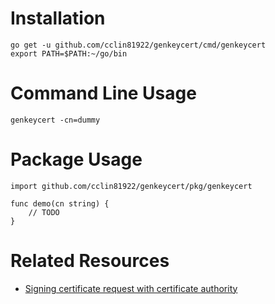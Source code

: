 # Installation

```
go get -u github.com/cclin81922/genkeycert/cmd/genkeycert
export PATH=$PATH:~/go/bin
```

# Command Line Usage

```
genkeycert -cn=dummy
```

# Package Usage

```
import github.com/cclin81922/genkeycert/pkg/genkeycert

func demo(cn string) {
    // TODO
}
```

# Related Resources

* [Signing certificate request with certificate authority](https://stackoverflow.com/questions/42643048/signing-certificate-request-with-certificate-authority)
